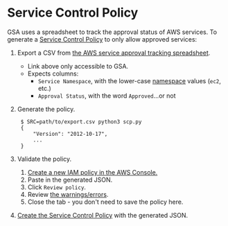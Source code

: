 # Service Control Policy

GSA uses a spreadsheet to track the approval status of AWS services. To generate a [Service Control Policy](https://docs.aws.amazon.com/organizations/latest/userguide/orgs_manage_policies_scp.html) to only allow approved services:

1. Export a CSV from [the AWS service approval tracking spreadsheet](https://docs.google.com/spreadsheets/d/1kJrPqu10x80LaGQ_oXFDuoPkBdnaXrXTQVF_uJ14-ok/edit#gid=0).
    * Link above only accessible to GSA.
    * Expects columns:
        * `Service Namespace`, with the lower-case [namespace](https://docs.aws.amazon.com/general/latest/gr/aws-arns-and-namespaces.html#genref-aws-service-namespaces) values (`ec2`, etc.)
        * `Approval Status`, with the word `Approved`...or not
1. Generate the policy.

        $ SRC=path/to/export.csv python3 scp.py
        {
            "Version": "2012-10-17",
            ...
        }

1. Validate the policy.
    1. [Create a new IAM policy in the AWS Console.](https://console.aws.amazon.com/iam/home#/policies$new?step=edit)
    1. Paste in the generated JSON.
    1. Click `Review policy`.
    1. Review [the warnings/errors](https://docs.aws.amazon.com/IAM/latest/UserGuide/troubleshoot_policies.html#troubleshoot_policies-unrecognized-visual).
    1. Close the tab - you don't need to save the policy here.
1. [Create the Service Control Policy](https://docs.aws.amazon.com/organizations/latest/userguide/orgs_manage_policies_scp.html#create_policy) with the generated JSON.
